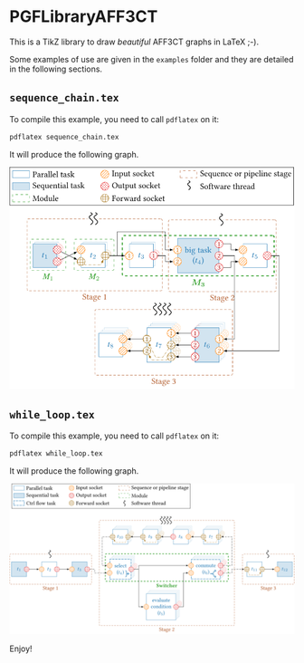 # PGFLibraryAFF3CT

This is a TikZ library to draw *beautiful* AFF3CT graphs in LaTeX ;-).

Some examples of use are given in the `examples` folder and they are detailed 
in the following sections.

## `sequence_chain.tex`

To compile this example, you need to call `pdflatex` on it:
```bash
pdflatex sequence_chain.tex
```

It will produce the following graph.

![Sequence Chain](examples/sequence_chain.svg)

## `while_loop.tex`

To compile this example, you need to call `pdflatex` on it:
```bash
pdflatex while_loop.tex
```

It will produce the following graph.

![While Chain](examples/while_loop.svg)

Enjoy!